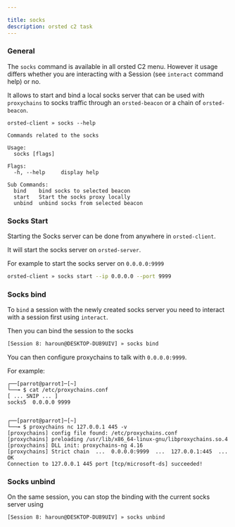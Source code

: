 ```yaml
---

title: socks
description: orsted c2 task
---
```


### General

The `socks` command is available in all orsted C2 menu. However it usage differs whether you are interacting with a Session (see `interact` command help) or no.

It allows to start and bind a local socks server that can be used with `proxychains` to socks traffic through an `orsted-beacon` or a chain of `orsted-beacon`.

```
orsted-client » socks --help

Commands related to the socks

Usage:
  socks [flags]

Flags:
  -h, --help     display help

Sub Commands:
  bind    bind socks to selected beacon
  start   Start the socks proxy locally
  unbind  unbind socks from selected beacon
```

### Socks Start

Starting the Socks server can be done from anywhere in `orsted-client`.

It will start the socks server on `orsted-server`.

For example to start the socks server on `0.0.0.0:9999`

```bash
orsted-client » socks start --ip 0.0.0.0 --port 9999
```

### Socks bind

To `bind` a session with the newly created socks server you need to interact with a session first using `interact`.

Then you can bind the session to the socks

```bash
[Session 8: haroun@DESKTOP-DU89UIV] » socks bind
```

You can then configure proxychains to talk with `0.0.0.0:9999`.

For example:

```
┌──[parrot@parrot]─[~]
└──╼ $ cat /etc/proxychains.conf
[ ... SNIP ... ]
socks5  0.0.0.0 9999


┌──[parrot@parrot]─[~]
└──╼ $ proxychains nc 127.0.0.1 445 -v
[proxychains] config file found: /etc/proxychains.conf
[proxychains] preloading /usr/lib/x86_64-linux-gnu/libproxychains.so.4
[proxychains] DLL init: proxychains-ng 4.16
[proxychains] Strict chain  ...  0.0.0.0:9999  ...  127.0.0.1:445  ...  OK
Connection to 127.0.0.1 445 port [tcp/microsoft-ds] succeeded!
```


### Socks unbind

On the same session, you can stop the binding with the current socks server using

```bash
[Session 8: haroun@DESKTOP-DU89UIV] » socks unbind
```
